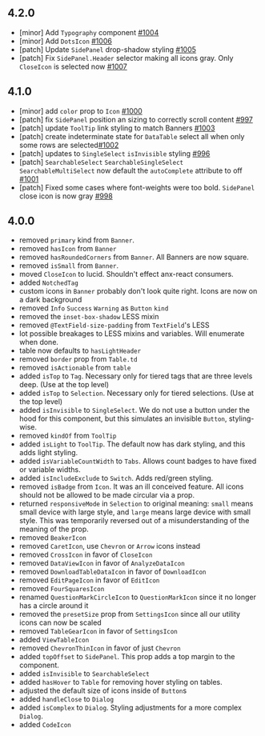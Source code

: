 ## 4.2.0

- [minor] Add `Typography` component [#1004](https://github.com/appnexus/lucid/pull/1004)
- [minor] Add `DotsIcon` [#1006](https://github.com/appnexus/lucid/pull/1006)
- [patch] Update `SidePanel` drop-shadow styling [#1005](https://github.com/appnexus/lucid/pull/1005)
- [patch] Fix `SidePanel.Header` selector making all icons gray.  Only `CloseIcon` is selected now [#1007](https://github.com/appnexus/lucid/pull/1007)

## 4.1.0

- [minor] add `color` prop to `Icon` [#1000](https://github.com/appnexus/lucid/pull/997)
- [patch] fix `SidePanel` position an sizing to correctly scroll content [#997](https://github.com/appnexus/lucid/pull/997)
- [patch] update `ToolTip` link styling to match Banners [#1003](https://github.com/appnexus/lucid/pull/1003)
- [patch] create indeterminate state for `DataTable` select all when only some rows are selected[#1002](https://github.com/appnexus/lucid/pull/#1002)
- [patch] updates to `SingleSelect` `isInvisible` styling [#996](https://github.com/appnexus/lucid/pull/996)
- [patch] `SearchableSelect` `SearchableSingleSelect` `SearchableMultiSelect` now default the `autoComplete` attribute to off  [#1001](https://github.com/appnexus/lucid/pull/1001)
- [patch] Fixed some cases where font-weights were too bold. `SidePanel` close icon is now gray [#998](https://github.com/appnexus/lucid/pull/998)

## 4.0.0

- removed `primary` kind from `Banner`.
- removed `hasIcon` from `Banner`
- removed `hasRoundedCorners` from `Banner`.  All Banners are now square.
- removed `isSmall` from `Banner`.
- moved `CloseIcon` to lucid.  Shouldn't effect anx-react consumers.
- added `NotchedTag`
- custom icons in `Banner` probably don't look quite right.  Icons are now on a dark background
- removed `Info` `Success` `Warning` as `Button` `kind`
- removed the `inset-box-shadow` LESS mixin
- removed `@TextField-size-padding` from `TextField`'s LESS
- lot possible breakages to LESS mixins and variables.  Will enumerate when done.
- table now defaults to `hasLightHeader`
- removed `border` prop from `Table.td`
- removed `isActionable` from `table`
- added `isTop` to `Tag`. Necessary only for tiered tags that are three levels deep. (Use at the top level)
- added `isTop` to `Selection`. Necessary only for tiered selections. (Use at the top level)
- added `isInvisible` to `SingleSelect`. We do not use a button under the hood for this component, but this simulates an invisible `Button`, styling-wise.
- removed `kindOf` from `ToolTip`
- added `isLight` to `ToolTip`. The default now has dark styling, and this adds light styling.
- added `isVariableCountWidth` to `Tabs`. Allows count badges to have fixed or variable widths.
- added `isIncludeExclude` to `Switch`. Adds red/green styling.
- removed `isBadge` from `Icon`. It was an ill conceived feature. All icons should not be allowed to be made circular via a prop.
- returned `responsiveMode` in `Selection` to original meaning: `small` means small device with large style, and `large` means large device with small style. This was temporarily reversed out of a misunderstanding of the meaning of the prop.
- removed `BeakerIcon`
- removed `CaretIcon`, use `Chevron` or `Arrow` icons instead
- removed `CrossIcon` in favor of `CloseIcon`
- removed `DataViewIcon` in favor of `AnalyzeDataIcon`
- removed `DownloadTableDataIcon` in favor of `DownloadIcon`
- removed `EditPageIcon` in favor of `EditIcon`
- removed `FourSquaresIcon`
- renamed `QuestionMarkCircleIcon` to `QuestionMarkIcon` since it no longer has a circle around it
- removed the `presetSize` prop from `SettingsIcon` since all our utility icons can now be scaled
- removed `TableGearIcon` in favor of `SettingsIcon`
- added `ViewTableIcon`
- removed `ChevronThinIcon` in favor of just `Chevron`
- added `topOffset` to `SidePanel`. This prop adds a top margin to the component.
- added `isInvisible` to `SearchableSelect`
- added `hasHover` to `Table` for removing hover styling on tables.
- adjusted the default size of icons inside of `Button`s
- added `handleClose` to `Dialog`
- added `isComplex` to `Dialog`. Styling adjustments for a more complex `Dialog`.
- added `CodeIcon`
